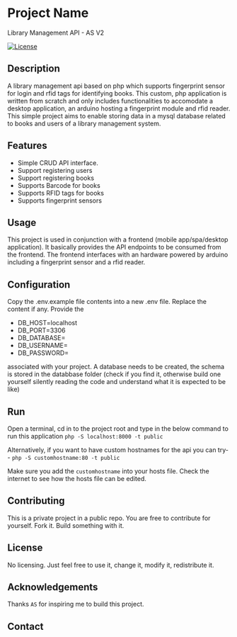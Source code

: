 # Project Name
Library Management API - AS V2

[![License](https://img.shields.io/badge/License-MIT-blue.svg)](LICENSE)

## Description

A library management api based on php which supports fingerprint sensor for login and rfid tags for identifying books. This custom, php application is written from scratch and only includes functionalities to accomodate a desktop application, an arduino hosting a fingerprint module and rfid reader. This simple project aims to enable storing data in a mysql database related to books and users of a library management system.

## Features

- Simple CRUD API interface.
- Support registering users
- Support registering books
- Supports Barcode for books
- Supports RFID tags for books
- Supports fingerprint sensors
 


## Usage

This project is used in conjunction with a frontend (mobile app/spa/desktop application). It basically provides the API endpoints to be consumed from the frontend. The frontend interfaces with an hardware powered by arduino including a fingerprint sensor and a rfid reader.

## Configuration

Copy the .env.example file contents into a new .env file. 
Replace the content if any. 
Provide the 

- DB_HOST=localhost
- DB_PORT=3306
- DB_DATABASE=
- DB_USERNAME=
- DB_PASSWORD=

associated with your project. 
A database needs to be created, the schema is stored in the databbase folder (check if you find it, otherwise build one yourself silently reading the code and understand what it is expected to be like)

## Run
Open a terminal, cd in to the project root and type in the below command to run this application
`php -S localhost:8000 -t public`

Alternatively, if you want to have custom hostnames for the api you can try--
`php -S customhostname:80 -t public`

Make sure you add the `customhostname` into your hosts file.
Check the internet to see how the hosts file can be edited.

## Contributing

This is a private project in a public repo. You are free to contribute for yourself. Fork it. Build something with it.

## License

No licensing. Just feel free to use it, change it, modify it, redistribute it.

## Acknowledgements
Thanks `AS` for inspiring me to build this project.

## Contact


